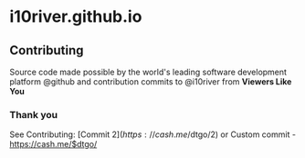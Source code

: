 # i10river.github.io


Contributing
------------
 Source code made possible by the world's leading software development platform @github 
 and contribution commits to @i10river from **Viewers Like You**
### Thank you
See Contributing: [Commit $2](https://cash.me/$dtgo/2) or Custom commit - https://cash.me/$dtgo/
